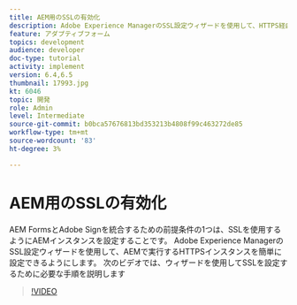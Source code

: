 ```yaml
---
title: AEM用のSSLの有効化
description: Adobe Experience ManagerのSSL設定ウィザードを使用して、HTTPS経由で実行するAEMインスタンスを設定します。
feature: アダプティブフォーム
topics: development
audience: developer
doc-type: tutorial
activity: implement
version: 6.4,6.5
thumbnail: 17993.jpg
kt: 6046
topic: 開発
role: Admin
level: Intermediate
source-git-commit: b0bca57676813bd353213b4808f99c463272de85
workflow-type: tm+mt
source-wordcount: '83'
ht-degree: 3%

---
```



# AEM用のSSLの有効化

AEM FormsとAdobe Signを統合するための前提条件の1つは、SSLを使用するようにAEMインスタンスを設定することです。 Adobe Experience ManagerのSSL設定ウィザードを使用して、AEMで実行するHTTPSインスタンスを簡単に設定できるようにします。
次のビデオでは、ウィザードを使用してSSLを設定するために必要な手順を説明します

>[!VIDEO](https://video.tv.adobe.com/v/17993/?quality=9&learn=on)
